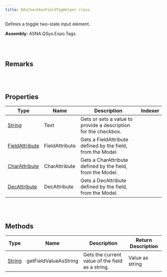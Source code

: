 ```yaml
---
title: DdsCheckboxFieldTagHelper class
---
```


Defines a toggle two-state input element.

**Assembly:** ASNA.QSys.Expo.Tags

<br>
<br>

## Remarks

<br>
<br>

## Properties

| Type | Name | Description | Indexer
| --- | --- | --- | --- 
| [String](https://docs.microsoft.com/en-us/dotnet/api/system.string?view=net-5.0) | Text | Gets or sets a value to provide a description for the checkbox. | 
| [FieldAttribute](/reference/asna-qsys-expo/expo-model/field-attribute.html) | FieldAttribute | Gets a FieldAttribute defined by the field, from the Model. | 
| [CharAttribute](/reference/asna-qsys-expo/expo-model/char-attribute.html) | CharAttribute | Gets a CharAttribute defined by the field, from the Model. | 
| [DecAttribute](/reference/asna-qsys-expo/expo-model/dec-attribute.html) | DecAttribute | Gets a DecAttribute defined by the field, from the Model. | 

<br>
<br>

## Methods

| Type | Name | Description | Return Description 
| --- | --- | --- | --- 
| [String](https://docs.microsoft.com/en-us/dotnet/api/system.string?view=net-5.0) | getFieldValueAsString | Gets the current value of the field as a string. | Value as string

<br>
<br>

